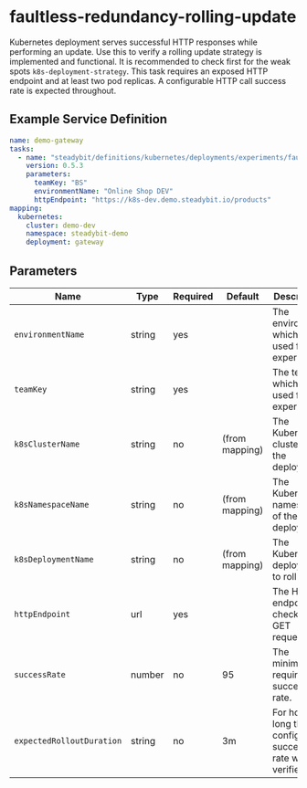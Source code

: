 # faultless-redundancy-rolling-update

Kubernetes deployment serves successful HTTP responses while performing an update. Use this to verify a rolling update
strategy is implemented and functional. It is recommended to check first for the weak spots `k8s-deployment-strategy`. This task requires an exposed HTTP
endpoint and at least two pod replicas. A configurable HTTP call success rate is expected throughout.

## Example Service Definition

```yaml
name: demo-gateway
tasks:
  - name: "steadybit/definitions/kubernetes/deployments/experiments/faultless-redundancy-rolling-update"
    version: 0.5.3
    parameters:
      teamKey: "BS"
      environmentName: "Online Shop DEV"
      httpEndpoint: "https://k8s-dev.demo.steadybit.io/products"
mapping:
  kubernetes:
    cluster: demo-dev
    namespace: steadybit-demo
    deployment: gateway
```

## Parameters

| Name                      | Type   | Required | Default        | Description                                                |
|---------------------------|--------|----------|----------------|------------------------------------------------------------|
| `environmentName`         | string | yes      |                | The environment which is used for the experiment           |
| `teamKey`                 | string | yes      |                | The team which is used for the experiment                  |
| `k8sClusterName`          | string | no       | (from mapping) | The Kubernetes cluster of the deployment                   |
| `k8sNamespaceName`        | string | no       | (from mapping) | The Kubernetes namespace of the deployment                 |
| `k8sDeploymentName`       | string | no       | (from mapping) | The Kubernetes deployment to roll over.                    |
| `httpEndpoint`            | url    | yes      |                | The HTTP endpoint to check using GET requests              |
| `successRate`             | number | no       | 95             | The minimum required success rate.                         |
| `expectedRolloutDuration` | string | no       | 3m             | For how long the configured success rate will be verified. |